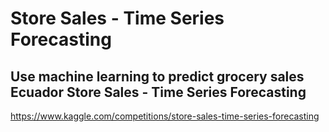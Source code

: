 # Store Sales - Time Series Forecasting

## Use machine learning to predict grocery sales Ecuador Store Sales - Time Series Forecasting

https://www.kaggle.com/competitions/store-sales-time-series-forecasting

